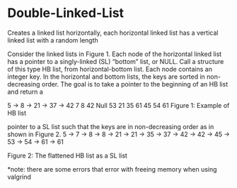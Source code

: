 # Double-Linked-List
Creates a linked list horizontally, each horizontal linked list has a vertical linked list with a random length

Consider the linked lists in Figure 1. Each node of the horizontal linked list has a pointer to a
singly-linked (SL) “bottom” list, or NULL. Call a structure of this type HB list,
from horizontal-bottom list.
Each node contains an integer key. In the horizontal and bottom lists, the keys are sorted in
non-decreasing order. The goal is to take a pointer to the beginning of an HB list and return a

5 -> 8 -> 21 -> 37 -> 42
7    8    42   Null   53
21   35               61
45   54
     61
Figure 1: Example of HB list

pointer to a SL list such that the keys are in non-decreasing order as in shown in Figure 2.
5 -> 7 -> 8 -> 8 -> 21 -> 21 -> 35 -> 37 -> 42 -> 42 -> 45 -> 53 -> 54 -> 61 -> 61

Figure 2: The flattened HB list as a SL list

*note: there are some errors that error with freeing memory when using valgrind
